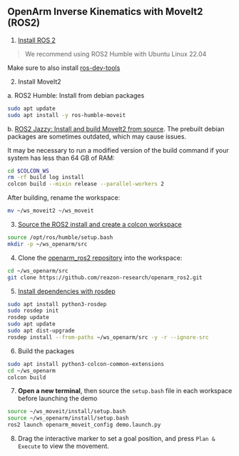 ## OpenArm Inverse Kinematics with MoveIt2 (ROS2)


1. [Install ROS 2](https://docs.ros.org/en/humble/Installation.html)
> We recommend using ROS2 Humble with Ubuntu Linux 22.04

Make sure to also install [ros-dev-tools](https://docs.ros.org/en/jazzy/Installation/Ubuntu-Install-Debs.html#install-development-tools-optional)


2. Install MoveIt2

a. ROS2 Humble: Install from debian packages

```sh
sudo apt update
sudo apt install -y ros-humble-moveit
```

b. [ROS2 Jazzy: Install and build MoveIt2 from source](https://moveit.ai/install-moveit2/source/). The prebuilt debian packages are sometimes outdated, which may cause issues. 

It may be necessary to run a modified version of the build command if your system has less than 64 GB of RAM:
```sh
cd $COLCON_WS
rm -rf build log install
colcon build --mixin release --parallel-workers 2
```

After building, rename the workspace:
```sh
mv ~/ws_moveit2 ~/ws_moveit
```

3. [Source the ROS2 install and create a colcon workspace](https://docs.ros.org/en/humble/Tutorials/Beginner-Client-Libraries/Colcon-Tutorial.html#build-the-workspace)

```sh
source /opt/ros/humble/setup.bash
mkdir -p ~/ws_openarm/src
```

4. Clone the [openarm_ros2 repository](https://github.com/reazon-research/openarm_ros2) into the workspace:
   
```sh
cd ~/ws_openarm/src
git clone https://github.com/reazon-research/openarm_ros2.git
```

5. [Install dependencies with rosdep](https://docs.ros.org/en/jazzy/Tutorials/Intermediate/Rosdep.html)
```sh
sudo apt install python3-rosdep
sudo rosdep init
rosdep update
sudo apt update
sudo apt dist-upgrade
rosdep install --from-paths ~/ws_openarm/src -y -r --ignore-src
```

6. Build the packages
```sh
sudo apt install python3-colcon-common-extensions
cd ~/ws_openarm
colcon build
```

7. **Open a new terminal**, then source the `setup.bash` file in each workspace before launching the demo
```sh
source ~/ws_moveit/install/setup.bash
source ~/ws_openarm/install/setup.bash
ros2 launch openarm_moveit_config demo.launch.py
```

8. Drag the interactive marker to set a goal position, and press `Plan & Execute` to view the movement.
